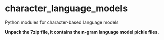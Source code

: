 # character_language_models
Python modules for character-based language models

**Unpack the 7zip file, it contains the n-gram language model pickle files.**
